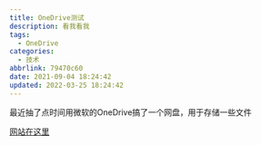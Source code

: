 ```yaml
---
title: OneDrive测试
description: 看我看我
tags:
  - OneDrive
categories:
  - 技术
abbrlink: 79470c60
date: 2021-09-04 18:24:42
updated: 2022-03-25 18:24:42
---
```


最近抽了点时间用微软的OneDrive搞了一个网盘，用于存储一些文件

[网站在这里](https://cccc-drive.vercel.app/)

